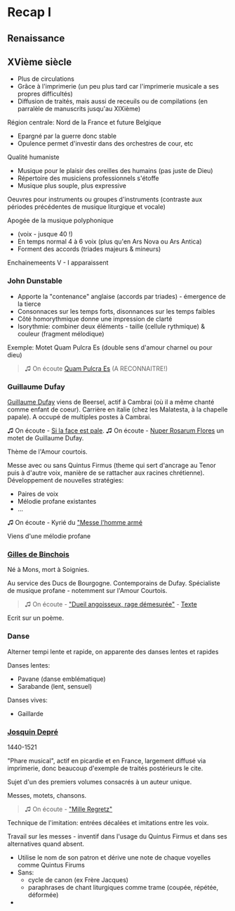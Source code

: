 # Recap I

## Renaissance

## XVième siècle

- Plus de circulations
- Grâce à l'imprimerie (un peu plus tard car l'imprimerie musicale a ses propres difficultés)
- Diffusion de traités, mais aussi de receuils ou de compilations (en parralèle de manuscrits jusqu'au XIXième)

Région centrale: Nord de la France et future Belgique

- Epargné par la guerre donc stable
- Opulence permet d'investir dans des orchestres de cour, etc

Qualité humaniste

- Musique pour le plaisir des oreilles des humains (pas juste de Dieu)
- Répertoire des musiciens professionnels s'étoffe
- Musique plus souple, plus expressive

Oeuvres pour instruments ou groupes d'instruments (contraste aux périodes précédentes de musique liturgique et vocale)

Apogée de la musique polyphonique 

- (voix - jusque 40 !)
- En temps normal 4 à 6 voix (plus qu'en Ars Nova ou Ars Antica)
- Forment des accords (triades majeurs & mineurs)

Enchainemeents V - I apparaissent


### John Dunstable

- Apporte la "contenance" anglaise (accords par triades) - émergence de la tierce
- Consonnaces sur les temps forts, disonnances sur les temps faibles
- Côté homorythmique donne une impression de clarté
- Isorythmie: combiner deux éléments - taille (cellule rythmique) & couleur (fragment mélodique)

Exemple: Motet Quam Pulcra Es (double sens d'amour charnel ou pour dieu)

> &#9835; On écoute [Quam Pulcra Es](https://www.youtube.com/watch?v=qQjdEbZH2wI) (A RECONNAITRE!)

### Guillaume Dufay

[Guillaume Dufay](https://fr.wikipedia.org/wiki/Guillaume_Dufay) viens de Beersel, actif à Cambrai (où il a même chanté comme enfant de coeur). Carrière en italie (chez les Malatesta, à la chapelle papale). A occupé de multiples postes à Cambrai.

&#9835; On écoute - [Si la face est pale](https://www.youtube.com/watch?v=_EMbGN2jeno).
&#9835; On écoute - [Nuper Rosarum Flores](https://www.youtube.com/watch?v=hGW2HL35kqY) un motet de Guillaume Dufay. 



Thème de l'Amour courtois.

Messe avec ou sans Quintus Firmus (theme qui sert d'ancrage au Tenor puis à d'autre voix, manière de se rattacher aux racines chrétienne). Développement de nouvelles stratégies:

- Paires de voix
- Mélodie profane existantes
- ...

&#9835; On écoute - Kyrié du ["Messe l'homme armé](https://www.youtube.com/watch?v=ibSeyIbNGYA) 

Viens d'une mélodie profane

### [Gilles de Binchois](https://fr.wikipedia.org/wiki/Gilles_Binchois)

Né à Mons, mort à Soignies.

Au service des Ducs de Bourgogne. Contemporains de Dufay.
Spécialiste de musique profane - notemment sur l'Amour Courtois.

> &#9835; On écoute - ["Dueil angoisseux, rage démesurée"](https://www.youtube.com/watch?v=_snuhaYa-J4) - [Texte](https://genius.com/Peste-noire-dueil-angoisseus-christine-de-pisan-1362-1431-lyrics)

Ecrit sur un poème.


### Danse

Alterner tempi lente et rapide, on apparente des danses lentes et rapides

Danses lentes:

- Pavane (danse emblématique)
- Sarabande (lent, sensuel)

Danses vives:

- Gaillarde

### [Josquin Depré](https://fr.wikipedia.org/wiki/Josquin_des_Pr%C3%A9s)

1440-1521

"Phare musical", actif en picardie et en France, largement diffusé via imprimerie, donc beaucoup d'exemple de traités postérieurs le cite.

Sujet d'un des premiers volumes consacrés à un auteur unique.

Messes, motets, chansons.

> &#9835; On écoute - ["Mille Regretz"](https://www.youtube.com/watch?v=dkfVzCZ68_Q)

Technique de l'imitation: entrées décalées et imitations entre les voix.

Travail sur les messes - inventif dans l'usage du Quintus Firmus et dans ses alternatives quand absent.

- Utilise le nom de son patron et dérive une note de chaque voyelles comme Quintus Firums
- Sans: 
  - cycle de canon (ex Frère Jacques)
  - paraphrases de chant liturgiques comme trame (coupée, répétée, déformée)
- 